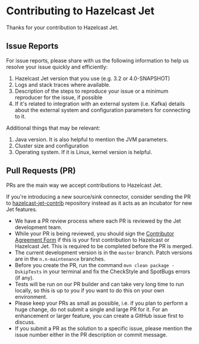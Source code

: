 # Contributing to Hazelcast Jet

Thanks for your contribution to Hazelcast Jet.

## Issue Reports

For issue reports, please share with us the following information to
help us resolve your issue quickly and efficiently:

1. Hazelcast Jet version that you use (e.g. 3.2 or 4.0-SNAPSHOT)
2. Logs and stack traces where available.
3. Description of the steps to reproduce your issue or a minimum
   reproducer for the issue, if possible
4. If it's related to integration with an external system (i.e. Kafka)
   details about the external system and configuration parameters for
   connecting to it.

Additional things that may be relevant:

1. Java version. It is also helpful to mention the JVM parameters.
2. Cluster size and configuration
3. Operating system. If it is Linux, kernel version is helpful.

## Pull Requests (PR)

PRs are the main way we accept contributions to Hazelcast Jet.

If you're introducing a new source/sink connector, consider sending the
PR to [hazelcast-jet-contrib](https://github.com/hazelcast/hazelcast-jet-contrib)
repository instead as it acts as an incubator for new Jet features.

* We have a PR review process where each PR is reviewed by the Jet
   development team.
* While your PR is being reviewed, you should sign the [Contributor
   Agreement Form] if this is your first contribution to Hazelcast or
   Hazelcast Jet. This is required to be completed before the PR is
   merged.
* The current development version is in the `master` branch. Patch
   versions are in the `n.n-maintenance` branches.
* Before you create the PR, run the command `mvn clean package -DskipTests`
 in your terminal and fix the CheckStyle and SpotBugs errors (if any).
* Tests will be run on our PR builder and can take very long time to run
  locally, so this is up to you if you want to do this on your own
  environment.
* Please keep your PRs as small as possible, i.e. if you plan to perform
   a huge change, do not submit a single and large PR for it. For an
   enhancement or larger feature, you can create a GitHub issue first to
   discuss.
* If you submit a PR as the solution to a specific issue, please mention
   the issue number either in the PR description or commit message.

[Contributor Agreement
Form]:https://hazelcast.atlassian.net/wiki/display/COM/Hazelcast+Contributor+Agreement